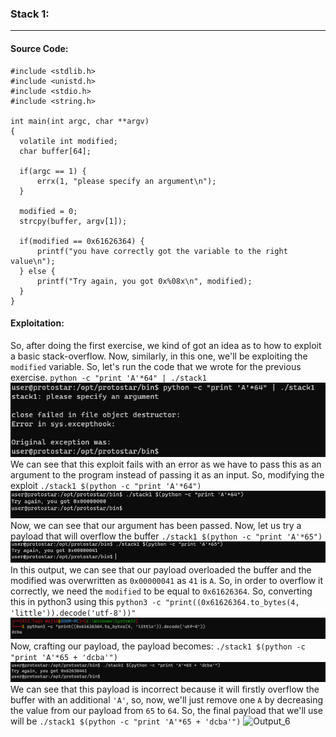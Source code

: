 ### Stack 1:
-------------------------------------
#### Source Code:
```
#include <stdlib.h>
#include <unistd.h>
#include <stdio.h>
#include <string.h>

int main(int argc, char **argv)
{
  volatile int modified;
  char buffer[64];

  if(argc == 1) {
      errx(1, "please specify an argument\n");
  }

  modified = 0;
  strcpy(buffer, argv[1]);

  if(modified == 0x61626364) {
      printf("you have correctly got the variable to the right value\n");
  } else {
      printf("Try again, you got 0x%08x\n", modified);
  }
}
```
#### Exploitation:
So, after doing the first exercise, we kind of got an idea as to how to exploit a basic stack-overflow. Now, similarly, in this one, we'll be exploiting the `modified` variable. So, let's run the code that we wrote for the previous exercise. `python -c "print 'A'*64" | ./stack1`
![Output_1](imgs/Stack1_1.png)
We can see that this exploit fails with an error as we have to pass this as an argument to the program instead of passing it as an input. So, modifying the exploit `./stack1 $(python -c "print 'A'*64")`
![Output_2](imgs/Stack1_2.png)
Now, we can see that our argument has been passed. Now, let us try a payload that will overflow the buffer `./stack1 $(python -c "print 'A'*65")`
![Output_3](imgs/Stack1_3.png)
In this output, we can see that our payload overloaded the buffer and the modified was overwritten as `0x00000041` as `41` is `A`. So, in order to overflow it correctly, we need the `modified` to be equal to `0x61626364`. So, converting this in python3 using this `python3 -c "print((0x61626364.to_bytes(4, 'little')).decode('utf-8'))"`
![Output_4](imgs/Stack1_4.png)
Now, crafting our payload, the payload becomes: `./stack1 $(python -c "print 'A'*65 + 'dcba'")`
![Output_5](imgs/Stack1_5.png)
We can see that this payload is incorrect because it will firstly overflow the buffer with an additional `'A'`, so, now, we'll just remove one `A` by decreasing the value from our payload from `65` to `64`. So, the final payload that we'll use will be
```./stack1 $(python -c "print 'A'*65 + 'dcba'")```
![Output_6](imgs/Stack1_6.png)
